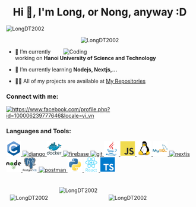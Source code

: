 <h1 align="center">Hi 👋, I'm Long, or Nong, anyway :D</h1>

<p align="left"> <img src="https://komarev.com/ghpvc/?username=LongDT2002&label=Profile%20views&color=0e75b6&style=flat"
        alt="LongDT2002" /> </p>

<p align="center"> <a><img src="https://github-profile-trophy.vercel.app/?username=LongDT2002" alt="LongDT2002" /></a> </p>
<img align="right" src="https://media0.giphy.com/media/v1.Y2lkPTc5MGI3NjExMXJhbjAweW42Mm4yeHhmbmhxYm85MzU5emh6dDZmNG0yYTh3N3htYiZlcD12MV9pbnRlcm5hbF9naWZfYnlfaWQmY3Q9Zw/qgQUggAC3Pfv687qPC/giphy.gif" alt="Coding" width="350">

- 🔭 I’m currently working on **Hanoi University of Science and Technology**

- 🌱 I’m currently learning **Nodejs, Nextjs,...**

- 👨‍💻 All of my projects are available at [My Repositories](https://github.com/LongDT2002?tab=repositories)

<h3 align="left">Connect with me:</h3>
<p align="left">
<a href="https://fb.com/https://www.facebook.com/profile.php?id=100006239777646&locale=vi_vn" target="blank"><img align="center" src="https://raw.githubusercontent.com/rahuldkjain/github-profile-readme-generator/master/src/images/icons/Social/facebook.svg" alt="https://www.facebook.com/profile.php?id=100006239777646&locale=vi_vn" height="30" width="40" /></a>
</p>

<h3 align="left">Languages and Tools:</h3>
<p align="left"> <a href="https://www.cprogramming.com/" target="_blank" rel="noreferrer"> <img src="https://raw.githubusercontent.com/devicons/devicon/master/icons/c/c-original.svg" alt="c" width="40" height="40"/> </a> <a href="https://www.djangoproject.com/" target="_blank" rel="noreferrer"> <img src="https://cdn.worldvectorlogo.com/logos/django.svg" alt="django" width="40" height="40"/> </a> <a href="https://www.docker.com/" target="_blank" rel="noreferrer"> <img src="https://raw.githubusercontent.com/devicons/devicon/master/icons/docker/docker-original-wordmark.svg" alt="docker" width="40" height="40"/> </a> <a href="https://firebase.google.com/" target="_blank" rel="noreferrer"> <img src="https://www.vectorlogo.zone/logos/firebase/firebase-icon.svg" alt="firebase" width="40" height="40"/> </a> <a href="https://git-scm.com/" target="_blank" rel="noreferrer"> <img src="https://www.vectorlogo.zone/logos/git-scm/git-scm-icon.svg" alt="git" width="40" height="40"/> </a> <a href="https://www.java.com" target="_blank" rel="noreferrer"> <img src="https://raw.githubusercontent.com/devicons/devicon/master/icons/java/java-original.svg" alt="java" width="40" height="40"/> </a> <a href="https://developer.mozilla.org/en-US/docs/Web/JavaScript" target="_blank" rel="noreferrer"> <img src="https://raw.githubusercontent.com/devicons/devicon/master/icons/javascript/javascript-original.svg" alt="javascript" width="40" height="40"/> </a> <a href="https://www.linux.org/" target="_blank" rel="noreferrer"> <img src="https://raw.githubusercontent.com/devicons/devicon/master/icons/linux/linux-original.svg" alt="linux" width="40" height="40"/> </a> <a href="https://www.mysql.com/" target="_blank" rel="noreferrer"> <img src="https://raw.githubusercontent.com/devicons/devicon/master/icons/mysql/mysql-original-wordmark.svg" alt="mysql" width="40" height="40"/> </a> <a href="https://nextjs.org/" target="_blank" rel="noreferrer"> <img src="https://cdn.worldvectorlogo.com/logos/nextjs-2.svg" alt="nextjs" width="40" height="40"/> </a> <a href="https://nodejs.org" target="_blank" rel="noreferrer"> <img src="https://raw.githubusercontent.com/devicons/devicon/master/icons/nodejs/nodejs-original-wordmark.svg" alt="nodejs" width="40" height="40"/> </a> <a href="https://www.postgresql.org" target="_blank" rel="noreferrer"> <img src="https://raw.githubusercontent.com/devicons/devicon/master/icons/postgresql/postgresql-original-wordmark.svg" alt="postgresql" width="40" height="40"/> </a> <a href="https://postman.com" target="_blank" rel="noreferrer"> <img src="https://www.vectorlogo.zone/logos/getpostman/getpostman-icon.svg" alt="postman" width="40" height="40"/> </a> <a href="https://www.python.org" target="_blank" rel="noreferrer"> <img src="https://raw.githubusercontent.com/devicons/devicon/master/icons/python/python-original.svg" alt="python" width="40" height="40"/> </a> <a href="https://reactjs.org/" target="_blank" rel="noreferrer"> <img src="https://raw.githubusercontent.com/devicons/devicon/master/icons/react/react-original-wordmark.svg" alt="react" width="40" height="40"/> </a> <a href="https://www.typescriptlang.org/" target="_blank" rel="noreferrer"> <img src="https://raw.githubusercontent.com/devicons/devicon/master/icons/typescript/typescript-original.svg" alt="typescript" width="40" height="40"/> </a> </p>

<div style="display: grid; grid-template-columns: auto auto auto auto auto auto; gap: 10px;padding: 10px;">
  <div style="text-align: center; padding: 20px 0;">
        <p><img align="left" src="https://github-readme-streak-stats.herokuapp.com/?user=LongDT2002&" alt="LongDT2002" /></p>
  </div>
  
  <div text-align: center; padding: 20px 0;">
        <p><img align="left" src="https://github-readme-stats.vercel.app/api?username=LongDT2002&show_icons=true&locale=en" alt="LongDT2002" /></p>
  </div>
  
  <div style="text-align: center; padding: 20px 0;">
          <p>&nbsp;<img align="left" src="https://github-readme-stats.vercel.app/api/top-langs?username=LongDT2002&show_icons=true&locale=en&layout=donut" alt="LongDT2002" /></p>
  </div>
</div>





